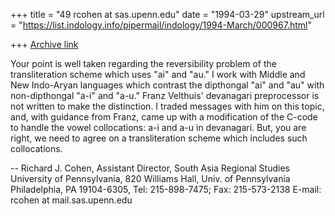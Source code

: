 +++
title = "49 rcohen at sas.upenn.edu"
date = "1994-03-29"
upstream_url = "https://list.indology.info/pipermail/indology/1994-March/000967.html"

+++
[Archive link](https://list.indology.info/pipermail/indology/1994-March/000967.html)

Your point is well taken regarding the reversibility problem of the
transliteration scheme which uses "ai" and "au." I work with Middle and
New Indo-Aryan languages which contrast the dipthongal "ai" and "au" with
non-dipthongal "a-i" and "a-u." Franz Velthuis' devanagari preprocessor is
not written to make the distinction. I traded messages with him on this
topic, and, with guidance from Franz, came up with a modification of the
C-code to handle the vowel collocations: a-i and a-u in devanagari. But,
you are right, we need to agree on a transliteration scheme which includes
such collocations.

-- 
Richard J. Cohen, Assistant Director, South Asia Regional Studies
University of Pennsylvania, 820 Williams Hall, Univ. of Pennsylvania
Philadelphia, PA 19104-6305, Tel: 215-898-7475; Fax: 215-573-2138
E-mail: rcohen at mail.sas.upenn.edu





